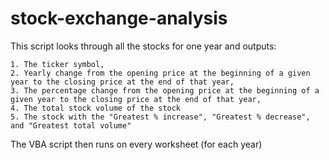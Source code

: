 # stock-exchange-analysis

This script looks through all the stocks for one year and outputs:

    1. The ticker symbol,
    2. Yearly change from the opening price at the beginning of a given year to the closing price at the end of that year,
    3. The percentage change from the opening price at the beginning of a given year to the closing price at the end of that year,
    4. The total stock volume of the stock
    5. The stock with the "Greatest % increase", "Greatest % decrease", and "Greatest total volume"

The VBA script then runs on every worksheet (for each year)
